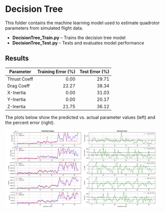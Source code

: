# Decision Tree

This folder contains the machine learning model used to estimate quadrotor parameters from simulated flight data.

- **DecisionTree_Train.py** – Trains the decision tree model  
- **DecisionTree_Test.py** – Tests and evaluates model performance

## Results

| Parameter | Training Error (%) | Test Error (%) |
|------------|-------------------:|---------------:|
| Thrust Coeff | 0.00 | 29.71 |
| Drag Coeff | 22.27 | 38.34 |
| X-Inertia | 0.00 | 31.03 |
| Y-Inertia | 0.00 | 20.17 |
| Z-Inertia | 21.75 | 36.12 |

The plots below show the predicted vs. actual parameter values (left) and the percent error (right).

![Decision Tree Results](https://github.com/BrennanLarsen/Quad-X-Parameter-ID-Through-ML/blob/25db1e27de723fc43bcdef844c3ae299249fb109/Decision%20Tree/Figures/Decision%20Tree%20Results.png)
